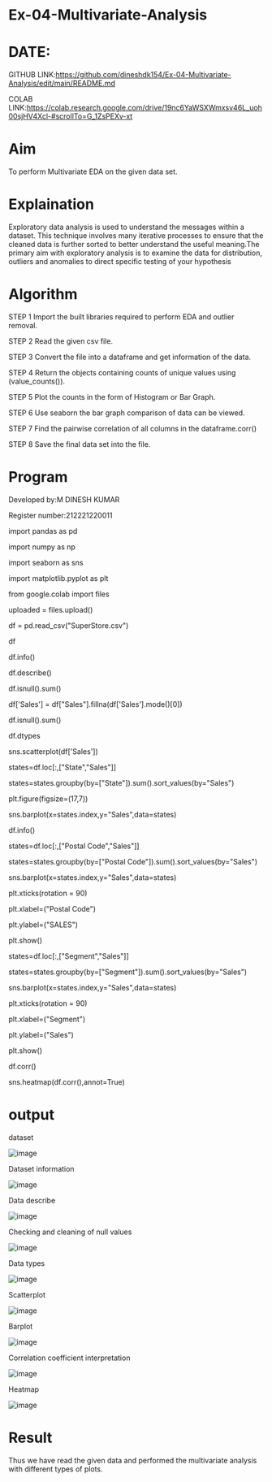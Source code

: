# Ex-04-Multivariate-Analysis
# DATE:
GITHUB LINK:https://github.com/dineshdk154/Ex-04-Multivariate-Analysis/edit/main/README.md

COLAB LINK:https://colab.research.google.com/drive/19nc6YaWSXWmxsv46L_uoh00sjHV4Xcl-#scrollTo=G_1ZsPEXv-xt
# Aim

To perform Multivariate EDA on the given data set.

# Explaination

Exploratory data analysis is used to understand the messages within a dataset. This technique
involves many iterative processes to ensure that the cleaned data is further sorted to better
understand the useful meaning.The primary aim with exploratory analysis is to examine the data for
distribution, outliers and anomalies to direct specific testing of your hypothesis

# Algorithm

STEP 1 Import the built libraries required to perform EDA and outlier removal.

STEP 2 Read the given csv file.

STEP 3 Convert the file into a dataframe and get information of the data.

STEP 4 Return the objects containing counts of unique values using (value_counts()).

STEP 5 Plot the counts in the form of Histogram or Bar Graph.

STEP 6 Use seaborn the bar graph comparison of data can be viewed.

STEP 7 Find the pairwise correlation of all columns in the dataframe.corr()

STEP 8 Save the final data set into the file.

# Program

Developed by:M DINESH KUMAR

Register number:212221220011

import pandas as pd

import numpy as np

import seaborn as sns

import matplotlib.pyplot as plt

from google.colab import files

uploaded = files.upload()

df = pd.read_csv("SuperStore.csv")

df


df.info()

df.describe()

df.isnull().sum()

df['Sales'] = df["Sales"].fillna(df['Sales'].mode()[0])

df.isnull().sum()

df.dtypes

sns.scatterplot(df['Sales'])

states=df.loc[:,["State","Sales"]]

states=states.groupby(by=["State"]).sum().sort_values(by="Sales")

plt.figure(figsize=(17,7))

sns.barplot(x=states.index,y="Sales",data=states)

df.info()

states=df.loc[:,["Postal Code","Sales"]]

states=states.groupby(by=["Postal Code"]).sum().sort_values(by="Sales")

sns.barplot(x=states.index,y="Sales",data=states)

plt.xticks(rotation = 90)

plt.xlabel=("Postal Code")

plt.ylabel=("SALES")

plt.show()

states=df.loc[:,["Segment","Sales"]]

states=states.groupby(by=["Segment"]).sum().sort_values(by="Sales")

sns.barplot(x=states.index,y="Sales",data=states)

plt.xticks(rotation = 90)

plt.xlabel=("Segment")

plt.ylabel=("Sales")

plt.show()


df.corr()

sns.heatmap(df.corr(),annot=True)

# output

dataset

![image](https://user-images.githubusercontent.com/104413084/231067976-e01199e4-a73c-4d24-bc65-14eafee2b448.png)


Dataset information

![image](https://user-images.githubusercontent.com/104413084/231068069-99c68699-fe43-4f32-867e-0e222c3d1843.png)


Data describe

![image](https://user-images.githubusercontent.com/104413084/231068235-3c2bf29e-409e-4fa2-9d96-bb3e06daf11b.png)

Checking and cleaning of null values

![image](https://user-images.githubusercontent.com/104413084/231068332-92b6603e-7955-4c72-8af1-630733de91a1.png)


Data types

![image](https://user-images.githubusercontent.com/104413084/231068443-bf9d4e93-ccf4-4fd2-815f-dc3e86a14671.png)


Scatterplot

![image](https://user-images.githubusercontent.com/104413084/231068674-7ac5003c-178e-430f-9e42-b7f6485e3429.png)

Barplot

![image](https://user-images.githubusercontent.com/104413084/231068782-cac775b7-40e2-4512-a98e-29c88b62999a.png)


Correlation coefficient interpretation

![image](https://user-images.githubusercontent.com/104413084/231068901-ccecbfab-ffce-4bfd-8b01-07676e12e511.png)

Heatmap

![image](https://user-images.githubusercontent.com/104413084/231068995-5c59f5a1-7adc-4e7a-bcb7-0130ec252916.png)

# Result

Thus we have read the given data and performed the multivariate analysis with different types of
plots.

